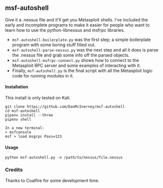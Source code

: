 msf-autoshell
------
Give it a .nessus file and it'll get you Metasploit shells. I've included the early and incomplete programs to make it easier for people who want to learn how to use the python-libnessus and msfrpc libraries. 
* `msf-autoshell-boilerplate.py` was the first step; a simple boilerplate program with some boring stuff filled out. 
* `msf-autoshell-parse-nessus.py` was the next step and all it does is parse the .nessus file and grab some info off the parsed objects. 
* `msf-autoshell-msfrpc-connect.py` shows how to connect to the Metasploit RPC server and some examples of interacting with it. 
* Finally, `msf-autoshell.py` is the final script with all the Metasploit logic code for running modules in it.

#### Installation
This install is only tested on Kali.

```
git clone https://github.com/DanMcInerney/msf-autoshell
cd msf-autoshell
pipenv install --three
pipenv shell

In a new terminal: 
> msfconsole
msf > load msgrpc Pass=123
```

#### Usage
```python msf-autoshell.py -n /path/to/nessus/file.nessus```

### Credits
Thanks to Coalfire for some development time.
